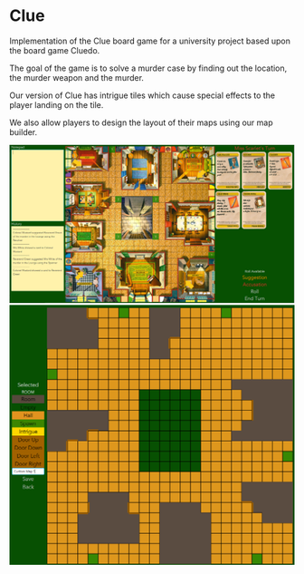 # Clue
Implementation of the Clue board game for a university project based upon the board game Cluedo.

The goal of the game is to solve a murder case by finding out the location, the murder weapon and the murder.

Our version of Clue has intrigue tiles which cause special effects to the player landing on the tile.

We also allow players to design the layout of their maps using our map builder.


![Archers Avenue game](https://github.com/ASoothingEbb/Clue/blob/master/images/ArchersAvenueGame.PNG)
![Custom board maker](https://github.com/ASoothingEbb/Clue/blob/master/images/MapBuilder.PNG)